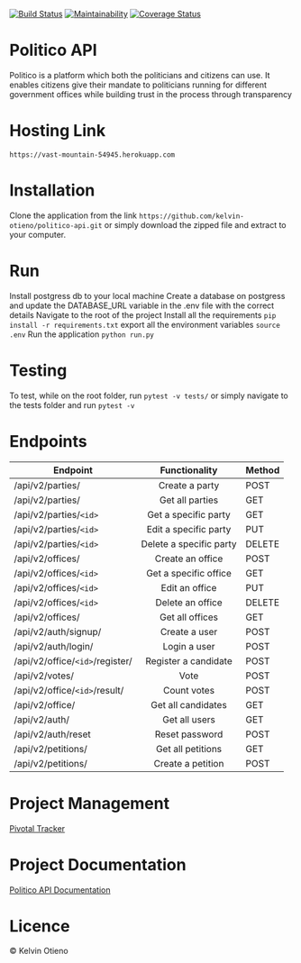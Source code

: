 [![Build Status](https://travis-ci.org/kelvin-otieno/politico-api.svg?branch=develop)](https://travis-ci.org/kelvin-otieno/politico-api)
[![Maintainability](https://api.codeclimate.com/v1/badges/e90d88ca20de549f2961/maintainability)](https://codeclimate.com/github/kelvin-otieno/politico-api/maintainability)
[![Coverage Status](https://coveralls.io/repos/github/kelvin-otieno/politico-api/badge.svg?branch=develop)](https://coveralls.io/github/kelvin-otieno/politico-api?branch=develop)

# Politico API

Politico is a platform which both the politicians and citizens can use. It enables citizens give their mandate to politicians running for different government offices while building trust in the process through transparency

# Hosting Link

```
https://vast-mountain-54945.herokuapp.com
```

# Installation

Clone the application from the link `https://github.com/kelvin-otieno/politico-api.git` or simply download the zipped file and extract to your computer.

# Run

Install postgress db to your local machine
Create a database on postgress and update the DATABASE_URL variable in the .env file with the correct details
Navigate to the root of the project
Install all the requirements `pip install -r requirements.txt`
export all the environment variables `source .env`
Run the application `python run.py`

# Testing

To test, while on the root folder, run `pytest -v tests/` or simply navigate to the tests folder and run `pytest -v`

# Endpoints

| Endpoint                        |      Functionality      | Method |
| ------------------------------- | :---------------------: | ------ |
| /api/v2/parties/                |     Create a party      | POST   |
| /api/v2/parties/                |     Get all parties     | GET    |
| /api/v2/parties/`<id>`          |  Get a specific party   | GET    |
| /api/v2/parties/`<id>`          |  Edit a specific party  | PUT    |
| /api/v2/parties/`<id>`          | Delete a specific party | DELETE |
| /api/v2/offices/                |    Create an office     | POST   |
| /api/v2/offices/`<id>`          |  Get a specific office  | GET    |
| /api/v2/offices/`<id>`          |     Edit an office      | PUT    |
| /api/v2/offices/`<id>`          |    Delete an office     | DELETE |
| /api/v2/offices/                |     Get all offices     | GET    |
| /api/v2/auth/signup/            |      Create a user      | POST   |
| /api/v2/auth/login/             |      Login a user       | POST   |
| /api/v2/office/`<id>`/register/ |  Register a candidate   | POST   |
| /api/v2/votes/                  |          Vote           | POST   |
| /api/v2/office/`<id>`/result/   |       Count votes       | POST   |
| /api/v2/office/                 |   Get all candidates    | GET    |
| /api/v2/auth/                   |      Get all users      | GET    |
| /api/v2/auth/reset              |     Reset password      | POST   |
| /api/v2/petitions/              |    Get all petitions    | GET    |
| /api/v2/petitions/              |    Create a petition    | POST   |

# Project Management

[Pivotal Tracker](https://www.pivotaltracker.com/n/projects/2241865)

# Project Documentation

[Politico API Documentation](https://politico14.docs.apiary.io/)

# Licence

© Kelvin Otieno

